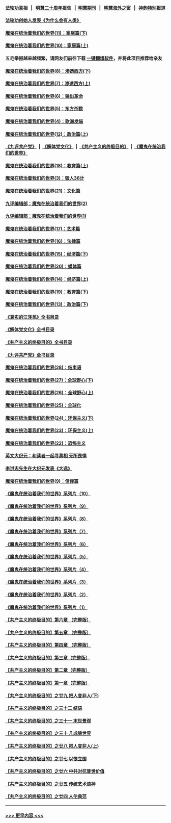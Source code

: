 #### [法轮功真相](https://github.com/gfw-breaker/truth/blob/master/README.md?t=0) &nbsp;&nbsp;|&nbsp;&nbsp; [明慧二十周年报告](https://github.com/gfw-breaker/mh-reports/blob/master/README.md?t=0) &nbsp;&nbsp;|&nbsp;&nbsp;[明慧期刊](https://github.com/gfw-breaker/mh-qikan) &nbsp;&nbsp;|&nbsp;&nbsp; [明慧海外之窗](https://github.com/gfw-breaker/mh-news/blob/master/README.md?t=0) &nbsp;&nbsp;|&nbsp;&nbsp; [神韵特别报道](https://github.com/gfw-breaker/mh-news/blob/master/shenyun.md?t=0)
#### [法轮功创始人发表《为什么会有人类》](../pages/nsc422/n13912117.md?t=01241544) 
#### [魔鬼在统治着我们的世界(11)：家庭篇(下)](../pages/nsc422/n10440961.md?t=01241544) 
#### [魔鬼在统治着我们的世界(10)：家庭篇(上)](../pages/nsc422/n10435448.md?t=01241544) 
#### 五毛举报越来越频繁，请网友们前往下载 [一键翻墙软件](https://github.com/gfw-breaker/ssr-accounts)，并将此项目推荐给亲友
#### [魔鬼在统治着我们的世界(8)：渗透西方(下)](../pages/nsc422/n10429603.md?t=01241544) 
#### [魔鬼在统治着我们的世界(7)：渗透西方(上)](../pages/nsc422/n10426013.md?t=01241544) 
#### [魔鬼在统治着我们的世界(6)：输出革命](../pages/nsc422/n10421536.md?t=01241544) 
#### [魔鬼在统治着我们的世界(5)：东方杀戮](../pages/nsc422/n10417707.md?t=01241544) 
#### [魔鬼在统治着我们的世界(4)：欧洲发端](../pages/nsc422/n10414890.md?t=01241544) 
#### [魔鬼在统治着我们的世界(12)：政治篇(上)](../pages/nsc422/n10444576.md?t=01241544) 
#### [《九评共产党》](https://github.com/begood0513/9ping.md/blob/master/README.md) &nbsp;|&nbsp; [《解体党文化》](../../../../jtdwh.md/blob/master/README.md)  &nbsp;|&nbsp; [《共产主义的终极目的》](../../../../gczydzjmd.md/blob/master/README.md) &nbsp;|&nbsp; [《魔鬼在统治我们的世界》](../../../../mgztzwmdsj.md/blob/master/README.md) 
#### [魔鬼在统治着我们的世界(18)：教育篇(上)](../pages/nsc422/n10526970.md?t=01241544) 
#### [魔鬼在统治着我们的世界(3)：毁人36计](../pages/nsc422/n10411583.md?t=01241544) 
#### [魔鬼在统治着我们的世界(21)：文化篇](../pages/nsc422/n10597706.md?t=01241544) 
#### [九评编辑部：魔鬼在统治着我们的世界(2)](../pages/nsc422/n10410036.md?t=01241544) 
#### [九评编辑部：魔鬼在统治着我们的世界(1)](../pages/nsc422/n10406825.md?t=01241544) 
#### [魔鬼在统治着我们的世界(17)：艺术篇](../pages/nsc422/n10499093.md?t=01241544) 
#### [魔鬼在统治着我们的世界(16)：法律篇](../pages/nsc422/n10485969.md?t=01241544) 
#### [魔鬼在统治着我们的世界(15)：经济篇(下)](../pages/nsc422/n10469975.md?t=01241544) 
#### [魔鬼在统治着我们的世界(20)：媒体篇](../pages/nsc422/n10586579.md?t=01241544) 
#### [魔鬼在统治着我们的世界(14)：经济篇(上)](../pages/nsc422/n10457370.md?t=01241544) 
#### [魔鬼在统治着我们的世界(19)：教育篇(下)](../pages/nsc422/n10564808.md?t=01241544) 
#### [魔鬼在统治着我们的世界(13)：政治篇(下)](../pages/nsc422/n10448270.md?t=01241544) 
#### [《真实的江泽民》全书目录](../pages/nsc422/n13721399.md?t=01241544) 
#### [《解体党文化》全书目录](../pages/nsc422/n13721157.md?t=01241544) 
#### [《共产主义的终极目的》全书目录](../pages/nsc422/n13721048.md?t=01241544) 
#### [《九评共产党》全书目录](../pages/nsc422/n13708085.md?t=01241544) 
#### [魔鬼在统治着我们的世界(28)：结束语](../pages/nsc422/n10936246.md?t=01241544) 
#### [魔鬼在统治着我们的世界(27)：全球野心(下)](../pages/nsc422/n10928319.md?t=01241544) 
#### [魔鬼在统治着我们的世界(26)：全球野心(上)](../pages/nsc422/n10900318.md?t=01241544) 
#### [魔鬼在统治着我们的世界(25)：全球化](../pages/nsc422/n10788205.md?t=01241544) 
#### [魔鬼在统治着我们的世界(24)：环保主义(下)](../pages/nsc422/n10695307.md?t=01241544) 
#### [魔鬼在统治着我们的世界(23)：环保主义(上)](../pages/nsc422/n10688613.md?t=01241544) 
#### [魔鬼在统治着我们的世界(22)：恐怖主义](../pages/nsc422/n10614727.md?t=01241544) 
#### [英文大纪元：和读者一起寻真相 无所畏惧](../pages/nsc422/n12542027.md?t=01241544) 
#### [李洪志先生在大纪元发表《大选》](../pages/nsc422/n12534746.md?t=01241544) 
#### [魔鬼在统治着我们的世界(9)：信仰篇](../pages/nsc422/n10432159.md?t=01241544) 
#### [《魔鬼在统治着我们的世界》系列片（10）](../pages/nsc422/n12292670.md?t=01241544) 
#### [《魔鬼在统治着我们的世界》系列片（9）](../pages/nsc422/n12290859.md?t=01241544) 
#### [《魔鬼在统治着我们的世界》系列片（8）](../pages/nsc422/n12287445.md?t=01241544) 
#### [《魔鬼在统治着我们的世界》系列片（7）](../pages/nsc422/n12283425.md?t=01241544) 
#### [《魔鬼在统治着我们的世界》系列片（6）](../pages/nsc422/n12282314.md?t=01241544) 
#### [《魔鬼在统治着我们的世界》系列片（5）](../pages/nsc422/n12281419.md?t=01241544) 
#### [《魔鬼在统治着我们的世界》系列片（4）](../pages/nsc422/n12274024.md?t=01241544) 
#### [《魔鬼在统治着我们的世界》系列片（3）](../pages/nsc422/n12271322.md?t=01241544) 
#### [《魔鬼在统治着我们的世界》系列片（2）](../pages/nsc422/n12269049.md?t=01241544) 
#### [《魔鬼在统治着我们的世界》系列片（1）](../pages/nsc422/n12267575.md?t=01241544) 
#### [【共产主义的终极目的】第六章 （完整版）](../pages/nsc422/n11428913.md?t=01241544) 
#### [【共产主义的终极目的】第五章 （完整版）](../pages/nsc422/n11428912.md?t=01241544) 
#### [【共产主义的终极目的】第四章 （完整版）](../pages/nsc422/n11428907.md?t=01241544) 
#### [【共产主义的终极目的】第三章（完整版）](../pages/nsc422/n11428848.md?t=01241544) 
#### [【共产主义的终极目的】第二章（完整版）](../pages/nsc422/n11428831.md?t=01241544) 
#### [【共产主义的终极目的】第一章（完整版）](../pages/nsc422/n11417651.md?t=01241544) 
#### [【共产主义的终极目的】之廿九 把人变非人(下)](../pages/nsc422/n11344140.md?t=01241544) 
#### [【共产主义的终极目的】之三十二 结语](../pages/nsc422/n11360535.md?t=01241544) 
#### [【共产主义的终极目的】之三十一 末世景观](../pages/nsc422/n11351129.md?t=01241544) 
#### [【共产主义的终极目的】之三十 几成狼世界](../pages/nsc422/n11348280.md?t=01241544) 
#### [【共产主义的终极目的】之廿八 把人变非人(上)](../pages/nsc422/n11340492.md?t=01241544) 
#### [【共产主义的终极目的】之廿七 以恨立国](../pages/nsc422/n11336944.md?t=01241544) 
#### [【共产主义的终极目的】之廿六 中共对抗普世价值](../pages/nsc422/n11324785.md?t=01241544) 
#### [【共产主义的终极目的】之廿五 传统艺术颂神](../pages/nsc422/n11296396.md?t=01241544) 
#### [【共产主义的终极目的】之廿四 人伦典范](../pages/nsc422/n11296397.md?t=01241544) 

----
#### [ >>> 更早内容 <<< ](../indexes/nsc422-earlier.md)
